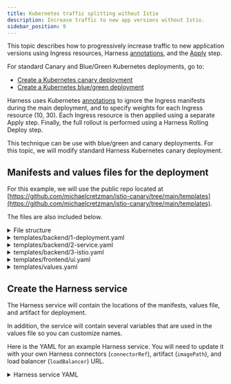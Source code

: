 ```yaml
---
title: Kubernetes traffic splitting without Istio
description: Increase traffic to new app versions without Istio.
sidebar_position: 9
---
```


This topic describes how to progressively increase traffic to new application versions using Ingress resources, Harness [annotations](http://localhost:3000/docs/continuous-delivery/deploy-srv-diff-platforms/kubernetes/cd-k8s-ref/kubernetes-annotations-and-labels), and the [Apply](/docs/continuous-delivery/deploy-srv-diff-platforms/kubernetes/kubernetes-executions/deploy-manifests-using-apply-step) step.

For standard Canary and Blue/Green Kubernetes deployments, go to:

- [Create a Kubernetes canary deployment](create-a-kubernetes-canary-deployment.md)
- [Create a Kubernetes blue/green deployment](create-a-kubernetes-blue-green-deployment.md)

Harness uses Kubernetes [annotations](http://localhost:3000/docs/continuous-delivery/deploy-srv-diff-platforms/kubernetes/cd-k8s-ref/kubernetes-annotations-and-labels) to ignore the Ingress manifests during the main deployment, and to specify weights for each Ingress resource (10, 30). Each Ingress resource is then applied using a separate Apply step. Finally, the full rollout is performed using a Harness Rolling Deploy step.

This technique can be use with blue/green and canary deployments. For this topic, we will modify standard Harness Kubernetes canary deployment.


## Manifests and values files for the deployment

For this example, we will use the public repo located at [https://github.com/michaelcretzman/istio-canary/tree/main/templates](https://github.com/michaelcretzman/istio-canary/tree/main/templates).

The files are also included below.

<details>
<summary>File structure</summary>

The files used in the example are organized as follows:

- templates
  - backend
    - 1-deployment.yaml
    - 2-service.yaml
    - 3-istio.yaml
  - frontend
    - ui.yaml
- values.yaml

</details>


<details>
<summary>templates/backend/1-deployment.yaml</summary>

```yaml
apiVersion: v1
kind: Namespace
metadata:
  name: {{.Values.namespace}}
---
apiVersion: apps/v1
kind: Deployment
metadata:
  name: {{.Values.name}}
spec:
  replicas: {{.Values.replicas}}
  selector:
    matchLabels:
      app: {{.Values.name}}
  template:
    metadata:
      labels:
        app: {{.Values.name}}
    spec:
      containers:
      - name: color
        image: {{.Values.image}}
        imagePullPolicy: IfNotPresent
        readinessProbe:
          httpGet:
            path: /color
            port: http
          initialDelaySeconds: 5
          periodSeconds: 5
        resources:
          limits:
            cpu: 100m
            memory: 50Mi
          requests:
            cpu: 100m
            memory: 50Mi
        ports:
        - name: http
          containerPort: 80
```

</details>

<details>
<summary>templates/backend/2-service.yaml</summary>

```yaml
#
# Main service for incoming traffic
#
apiVersion: v1
kind: Service
metadata:
  name: {{.Values.name}}
spec:
  type: ClusterIP
  ports:
  - name: http
    port: 9080
    protocol: TCP
    targetPort: http
  selector:
    app: {{.Values.name}}
---
#
# Service targeting canary only
#
apiVersion: v1
kind: Service
metadata:
  name: {{.Values.canaryName}}
spec:
  type: ClusterIP
  ports:
  - name: http
    port: 9080
    protocol: TCP
    targetPort: http
  selector:
    app: {{.Values.name}}
    harness.io/track: canary
---
#
# Service targeting stable only
#
apiVersion: v1
kind: Service
metadata:
  name: {{.Values.stableName}}
spec:
  type: ClusterIP
  ports:
  - name: http
    port: 9080
    protocol: TCP
    targetPort: http
  selector:
    app: {{.Values.name}}
    harness.io/track: stable
```

</details>

<details>
<summary>templates/backend/3-istio.yaml</summary>

```yaml
apiVersion: networking.istio.io/v1alpha3
kind: Gateway
metadata:
  name: {{.Values.name}}
spec:
  selector:
    istio: ingressgateway # use Istio default gateway implementation
  servers:
  - port:
      number: 80
      name: http
      protocol: HTTP
    hosts:
    - "*"
---
apiVersion: networking.istio.io/v1alpha3
kind: DestinationRule
metadata:
  name: {{.Values.name}}
spec:
  host: {{.Values.name}}
  subsets:
  - labels:
      harness.io/track: canary
    name: canary
  - labels:
      harness.io/track: stable
    name: stable
---
#
# Main ingress for the backend that will split between stable and canary during deployment
#
apiVersion: networking.istio.io/v1alpha3
kind: VirtualService
metadata:
  name: {{.Values.name}}
spec:
  hosts:
  - "*"
  gateways:
  - {{.Values.name}}
  http:
  - match:
    - uri:
        exact: /{{.Values.endpoint}}
    rewrite:
      uri: /color/index.html
    route:
    - destination:
        host: {{.Values.name}}
        subset: stable
    {{- if .Values.splitTraffic}}
      weight: {{.Values.stableWeight}}
    - destination:
        host: {{.Values.name}}
        subset: canary
      weight: {{.Values.canaryWeight}}
    {{- end}}
---
#
# Dedicated ingress for canary
#
apiVersion: networking.istio.io/v1alpha3
kind: VirtualService
metadata:
  name: {{.Values.canaryName}}
spec:
  hosts:
  - "*"
  gateways:
  - {{.Values.name}}
  http:
  - match:
    - uri:
        exact: /{{.Values.canaryEndpoint}}
    rewrite:
      uri: /color/index.html
    route:
    - destination:
        host: {{.Values.canaryName}}
---
#
# Dedicated ingress for stable
#
apiVersion: networking.istio.io/v1alpha3
kind: VirtualService
metadata:
  name: {{.Values.stableName}}
spec:
  hosts:
  - "*"
  gateways:
  - {{.Values.name}}
  http:
  - match:
    - uri:
        exact: /{{.Values.stableEndpoint}}
    rewrite:
      uri: /color/index.html
    route:
    - destination:
        host: {{.Values.stableName}}
```

</details>

<details>
<summary>templates/frontend/ui.yaml</summary>

```yaml
apiVersion: apps/v1
kind: Deployment
metadata:
  name: {{.Values.frontend.uiPath}}
  annotations:
    harness.io/direct-apply: true
spec:
  replicas: 1
  selector:
    matchLabels:
      app: {{.Values.frontend.uiPath}}
  strategy:
    type: RollingUpdate
  template:
    metadata:
      labels:
        app: {{.Values.frontend.uiPath}}
    spec:
      terminationGracePeriodSeconds: 2
      containers:
      - name: color-ui
        image: {{.Values.frontend.image}}
        imagePullPolicy: IfNotPresent
        env:
        - name: LOAD_BALANCER
          value: {{.Values.frontend.loadBalancer}}
        - name: ENDPOINT
          value: {{.Values.endpoint}}
        - name: TARGET1
          value: {{.Values.canaryEndpoint}}
        - name: TARGET2
          value: {{.Values.stableEndpoint}}
        - name: TITLE
          value: {{.Values.frontend.title}}
        - name: UI_PATH
          value: {{.Values.frontend.uiPath}}
        ports:
        - name: http
          containerPort: 80
          protocol: TCP
        resources:
          limits:
            memory: 50Mi
            cpu: 10m
          requests:
            memory: 50Mi
            cpu: 10m
---
apiVersion: v1
kind: Service
metadata:
  name: {{.Values.frontend.uiPath}}
spec:
  ports:
  - name: http
    port: 80
    protocol: TCP
    targetPort: http
  selector:
    app: {{.Values.frontend.uiPath}}
  type: ClusterIP
---
apiVersion: networking.istio.io/v1alpha3
kind: VirtualService
metadata:
  name: {{.Values.frontend.uiPath}}
spec:
  hosts:
  - "*"
  gateways:
  - {{.Values.name}}
  http:
  - match:
    - uri:
        prefix: /{{.Values.frontend.uiPath}}
    rewrite:
      uri: /
    route:
    - destination:
        host: {{.Values.frontend.uiPath}}
```

</details>

<details>
<summary>templates/values.yaml</summary>

```yaml
name: <+service.variables.name>
image: <+artifact.image>
canaryName: <+service.variables.canaryName>
stableName: <+service.variables.stableName>
endpoint: color
canaryEndpoint: color-canary
stableEndpoint: color-stable
splitTraffic: false

replicas: 2
namespace: <+infra.namespace>

frontend:
  title: Istio - Canary
  loadBalancer: <+service.variables.loadBalancer>
  uiPath: <+service.variables.uiPath>
  image: us.gcr.io/sales-209522/continuous-requests:110
```

</details>


## Create the Harness service

The Harness service will contain the locations of the manifests, values file, and artifact for deployment.

In addition, the service will contain several variables that are used in the values file so you can customize names.

Here is the YAML for an example Harness service. You will need to update it with your own Harness connectors (`connectorRef`), artifact (`imagePath`), and load balancer (`loadBalancer`) URL.

<details>
<summary>Harness service YAML</summary>

```yaml
service:
  name: Istio Canary
  identifier: Istio_Canary
  gitOpsEnabled: false
  serviceDefinition:
    type: Kubernetes
    spec:
      manifests:
        - manifest:
            identifier: istio-canary
            type: K8sManifest
            spec:
              store:
                type: Github
                spec:
                  connectorRef: ID
                  gitFetchType: Branch
                  paths:
                    - templates/backend
                    - templates/frontend
                  repoName: istio-canary
                  branch: main
              valuesPaths:
                - templates/values.yaml
              skipResourceVersioning: false
      artifacts:
        primary:
          spec:
            connectorRef: ID
            imagePath: IMAGE_PATH
            tag: <+input>
            registryHostname: HOSTNAME
          type: Gcr
      variables:
        - name: canaryName
          type: String
          value: colors-canary
        - name: loadBalancer
          type: String
          value: URL
        - name: name
          type: String
          value: colors
        - name: stableName
          type: String
          value: colors-stable
        - name: uiPath
          type: String
          value: istio-canary
```

</details>




